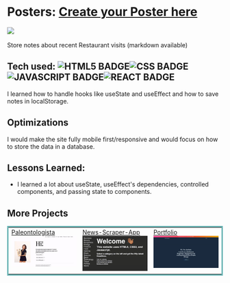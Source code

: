 # Posters: <a href="#" target="_blank">Create your Poster here</a>

<a href="" target="_blank"><img src="#"/></a>

Store notes about recent Restaurant visits (markdown available)

## Tech used: ![HTML5 BADGE](https://img.shields.io/static/v1?label=|&message=HTML5&color=23555f&style=flat-square&logo=html5)![CSS BADGE](https://img.shields.io/static/v1?label=|&message=CSS3&color=285f65&style=flat-square&logo=css3)![JAVASCRIPT BADGE](https://img.shields.io/static/v1?label=|&message=JAVASCRIPT&color=3c7f5d&style=flat-square&logo=javascript)![REACT BADGE](https://img.shields.io/static/v1?label=|&message=REACT&color=3c7f5d&style=flat-square&logo=react)

I learned how to handle hooks like useState and useEffect and how to save notes in localStorage.

## Optimizations

I would make the site fully mobile first/responsive and would focus on how to store the data in a database.

## Lessons Learned:

- I learned a lot about useState, useEffect's dependencies, controlled components, and passing state to components.

## More Projects

<table bordercolor="#66b2b2">
  
  <tr>
    <td width="33.3%" valign="top">
<a target="_blank" href="https://paleontologista.com/"> Paleontologista</a>
        <br />
      <a target="_blank" href="https://paleontologista.com/">
            <img src="https://github.com/heyjochen/heyjochen/blob/main/assets/Website_Jingmai-OConnor-5fps.gif" width="100%"  alt=""/>
        </a>
    </td>
    <td width="33.3%" valign="top">
<a target="_blank" href="https://github.com/heyjochen/News-Scraper-App">News-Scraper-App</a>
      <br />
        <a target="_blank" href="https://github.com/heyjochen/News-Scraper-App">
          <img src="https://github.com/heyjochen/News-Scraper-App/blob/main/assets/readme.gif?raw=true" width="100%" alt=""/>
        </a>
    </td>
    <td width="33.3%" valign="top">
<a target="_blank" href="https://stierberger.com/">Portfolio</a>
        <br />
        <a target="_blank" href="https://stierberger.com/">
          <img src="https://github.com/heyjochen/heyjochen/blob/main/assets/Website_Jochen-Stierberger-5fps.gif" width="100%" alt=""/>
        </a>
    </td>
  </tr>
</table>
